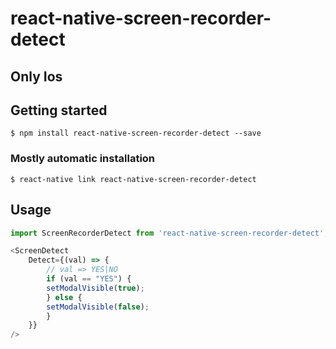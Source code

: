 # react-native-screen-recorder-detect

## Only Ios

## Getting started

`$ npm install react-native-screen-recorder-detect --save`

### Mostly automatic installation

`$ react-native link react-native-screen-recorder-detect`

## Usage
```javascript
import ScreenRecorderDetect from 'react-native-screen-recorder-detect';

<ScreenDetect
    Detect={(val) => {
        // val => YES|NO
        if (val == "YES") {
        setModalVisible(true);
        } else {
        setModalVisible(false);
        }
    }}
/>
```
